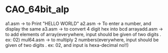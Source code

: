 # CAO_64bit_alp
a1.asm -> to Print "HELLO WORLD"
a2.asm -> To enter a number, and display the same
a3.asm -> to convert 4 digit hex into bcd
arrayadd.asm -> to add elements of array(everywhere, input should be given of two digits . ex: 02)
mul64.asm -> to multiply 2 numbers(everywhere, input should be given of two digits . ex: 02, and input is hexa-decimal no!!)

